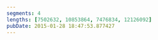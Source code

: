 ```yaml
---
segments: 4
lengths: [7502632, 10853864, 7476834, 12126092]
pubDate: 2015-01-28 18:47:53.877427
---
```

